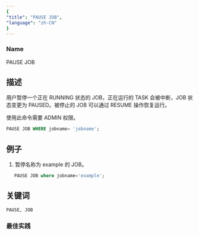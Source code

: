 ```yaml
---
{
"title": "PAUSE JOB",
"language": "zh-CN"
}
---
```


<!--
Licensed to the Apache Software Foundation (ASF) under one
or more contributor license agreements.  See the NOTICE file
distributed with this work for additional information
regarding copyright ownership.  The ASF licenses this file
to you under the Apache License, Version 2.0 (the
"License"); you may not use this file except in compliance
with the License.  You may obtain a copy of the License at

  http://www.apache.org/licenses/LICENSE-2.0

Unless required by applicable law or agreed to in writing,
software distributed under the License is distributed on an
"AS IS" BASIS, WITHOUT WARRANTIES OR CONDITIONS OF ANY
KIND, either express or implied.  See the License for the
specific language governing permissions and limitations
under the License.
-->



### Name

PAUSE JOB

## 描述

用户暂停一个正在 RUNNING 状态的 JOB，正在运行的 TASK 会被中断，JOB 状态变更为 PAUSED。被停止的 JOB 可以通过 RESUME 操作恢复运行。

使用此命令需要 ADMIN 权限。

```sql
PAUSE JOB WHERE jobname= 'jobname';
```

## 例子

1. 暂停名称为 example 的 JOB。

```sql
   PAUSE JOB where jobname='example';
```

## 关键词

    PAUSE, JOB

### 最佳实践

